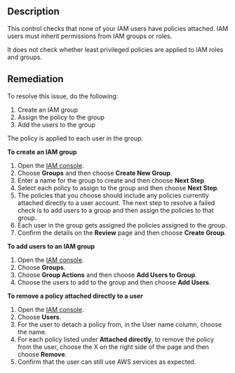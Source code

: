 ## Description

This control checks that none of your IAM users have policies attached. IAM users must inherit permissions from IAM groups or roles.

It does not check whether least privileged policies are applied to IAM roles and groups.

## Remediation

To resolve this issue, do the following:

1. Create an IAM group
2. Assign the policy to the group
3. Add the users to the group

The policy is applied to each user in the group.

**To create an IAM group**

1. Open the [IAM console](https://console.aws.amazon.com/iam/).
2. Choose **Groups** and then choose **Create New Group**.
3. Enter a name for the group to create and then choose **Next Step**.
4. Select each policy to assign to the group and then choose **Next Step**.
5. The policies that you choose should include any policies currently attached directly to a user account. The next step to resolve a failed check is to add users to a group and then assign the policies to that group.
6. Each user in the group gets assigned the policies assigned to the group.
7. Confirm the details on the **Review** page and then choose **Create Group**.

**To add users to an IAM group**

1. Open the [IAM console](https://console.aws.amazon.com/iam/).
2. Choose **Groups**.
3. Choose **Group Actions** and then choose **Add Users to Group**.
4. Choose the users to add to the group and then choose **Add Users**.

**To remove a policy attached directly to a user**

1. Open the [IAM console](https://console.aws.amazon.com/iam/).
2. Choose **Users**.
3. For the user to detach a policy from, in the User name column, choose the name.
4. For each policy listed under **Attached directly**, to remove the policy from the user, choose the X on the right side of the page and then choose **Remove**.
5. Confirm that the user can still use AWS services as expected.